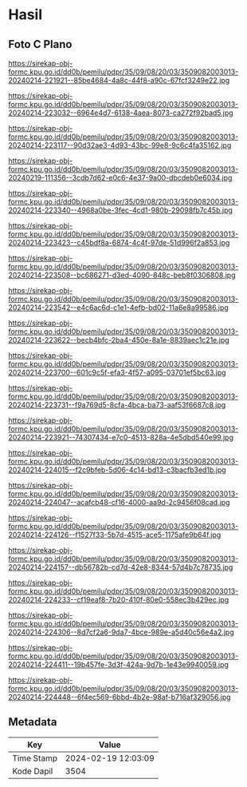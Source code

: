 # Hasil

## Foto C Plano

https://sirekap-obj-formc.kpu.go.id/dd0b/pemilu/pdpr/35/09/08/20/03/3509082003013-20240214-221921--85be4684-4a8c-44f8-a90c-67fcf3249e22.jpg

https://sirekap-obj-formc.kpu.go.id/dd0b/pemilu/pdpr/35/09/08/20/03/3509082003013-20240214-223032--6964e4d7-6138-4aea-8073-ca272f92bad5.jpg

https://sirekap-obj-formc.kpu.go.id/dd0b/pemilu/pdpr/35/09/08/20/03/3509082003013-20240214-223117--90d32ae3-4d93-43bc-99e8-9c6c4fa35162.jpg

https://sirekap-obj-formc.kpu.go.id/dd0b/pemilu/pdpr/35/09/08/20/03/3509082003013-20240219-111356--3cdb7d62-e0c6-4e37-9a00-dbcdeb0e6034.jpg

https://sirekap-obj-formc.kpu.go.id/dd0b/pemilu/pdpr/35/09/08/20/03/3509082003013-20240214-223340--4968a0be-3fec-4cd1-980b-29098fb7c45b.jpg

https://sirekap-obj-formc.kpu.go.id/dd0b/pemilu/pdpr/35/09/08/20/03/3509082003013-20240214-223423--c45bdf8a-6874-4c4f-97de-51d996f2a853.jpg

https://sirekap-obj-formc.kpu.go.id/dd0b/pemilu/pdpr/35/09/08/20/03/3509082003013-20240214-223508--bc686271-d3ed-4090-848c-beb8f0306808.jpg

https://sirekap-obj-formc.kpu.go.id/dd0b/pemilu/pdpr/35/09/08/20/03/3509082003013-20240214-223542--e4c6ac6d-c1e1-4efb-bd02-11a6e8a99586.jpg

https://sirekap-obj-formc.kpu.go.id/dd0b/pemilu/pdpr/35/09/08/20/03/3509082003013-20240214-223622--becb4bfc-2ba4-450e-8a1e-8839aec1c21e.jpg

https://sirekap-obj-formc.kpu.go.id/dd0b/pemilu/pdpr/35/09/08/20/03/3509082003013-20240214-223700--601c9c5f-efa3-4f57-a095-03701ef5bc63.jpg

https://sirekap-obj-formc.kpu.go.id/dd0b/pemilu/pdpr/35/09/08/20/03/3509082003013-20240214-223731--f9a769d5-8cfa-4bca-ba73-aaf53f6687c8.jpg

https://sirekap-obj-formc.kpu.go.id/dd0b/pemilu/pdpr/35/09/08/20/03/3509082003013-20240214-223921--74307434-e7c0-4513-828a-4e5dbd540e99.jpg

https://sirekap-obj-formc.kpu.go.id/dd0b/pemilu/pdpr/35/09/08/20/03/3509082003013-20240214-224015--f2c9bfeb-5d06-4c14-bd13-c3bacfb3ed1b.jpg

https://sirekap-obj-formc.kpu.go.id/dd0b/pemilu/pdpr/35/09/08/20/03/3509082003013-20240214-224047--acafcb48-cf16-4000-aa9d-2c9456f08cad.jpg

https://sirekap-obj-formc.kpu.go.id/dd0b/pemilu/pdpr/35/09/08/20/03/3509082003013-20240214-224126--f1527f33-5b7d-4515-ace5-1175afe9b64f.jpg

https://sirekap-obj-formc.kpu.go.id/dd0b/pemilu/pdpr/35/09/08/20/03/3509082003013-20240214-224157--db56782b-cd7d-42e8-8344-57d4b7c78735.jpg

https://sirekap-obj-formc.kpu.go.id/dd0b/pemilu/pdpr/35/09/08/20/03/3509082003013-20240214-224233--cf19eaf8-7b20-410f-80e0-558ec3b429ec.jpg

https://sirekap-obj-formc.kpu.go.id/dd0b/pemilu/pdpr/35/09/08/20/03/3509082003013-20240214-224306--8d7cf2a6-9da7-4bce-989e-a5d40c56e4a2.jpg

https://sirekap-obj-formc.kpu.go.id/dd0b/pemilu/pdpr/35/09/08/20/03/3509082003013-20240214-224411--19b457fe-3d3f-424a-9d7b-1e43e9940059.jpg

https://sirekap-obj-formc.kpu.go.id/dd0b/pemilu/pdpr/35/09/08/20/03/3509082003013-20240214-224448--6f4ec569-6bbd-4b2e-98af-b716af329056.jpg


## Metadata

| Key        | Value               |
| ---------- | ------------------- |
| Time Stamp | 2024-02-19 12:03:09 |
| Kode Dapil | 3504                |



